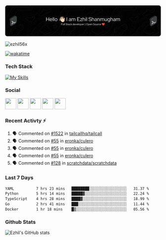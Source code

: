 ![Header](./header.png)

<p align="left"> <img src="https://komarev.com/ghpvc/?username=ezhil56x&label=Profile%20views&color=0e75b6&style=flat" alt="ezhil56x" /> </p>

[![wakatime](https://wakatime.com/badge/user/e780b5d2-6a76-4fde-a594-4ff159327ad3.svg)](https://wakatime.com/@e780b5d2-6a76-4fde-a594-4ff159327ad3)

### Tech Stack

[![My Skills](https://skillicons.dev/icons?i=c,cpp,py,java,kotlin,js,php,html,css,bootstrap,react,ts,nextjs,jquery,flask,nodejs,express,mysql,postgres,mongodb,docker,aws,firebase,vercel,cloudflare,jenkins,nginx,figma&theme=dark&perline=15)](https://skillicons.dev)

### Social

<p align="left">
	<a href="https://discord.com/users/ezhil56x" target="_blank" rel="noreferrer"
		><img
			src="https://skillicons.dev/icons?i=discord&theme=dark"
			width="36"
			height="36"
	/></a>
	<a href="https://www.github.com/ezhil56x" target="_blank" rel="noreferrer"
		><img
			src="https://skillicons.dev/icons?i=github&theme=dark"
			width="36"
			height="36"
	/></a>
	<a href="https://git.selfmade.ninja/ezhil930" target="_blank" rel="noreferrer"
		><img
			src="https://skillicons.dev/icons?i=git&theme=dark"
			width="36"
			height="36"
	/></a>
	<a
		href="https://www.linkedin.com/in/ezhilshanmugham"
		target="_blank"
		rel="noreferrer"
		><img
			src="https://skillicons.dev/icons?i=linkedin&theme=dark"
			width="36"
			height="36"
	/></a>
	<a href="https://www.twitter.com/ezhil56x" target="_blank" rel="noreferrer"
		><img
			src="https://skillicons.dev/icons?i=twitter&theme=dark"
			width="36"
			height="36"
	/></a>
</p>


### Recent Activty ⚡

<!--START_SECTION:activity-->
1. 🗣 Commented on [#1522](https://github.com/tailcallhq/tailcall/issues/1522#issuecomment-2009455266) in [tailcallhq/tailcall](https://github.com/tailcallhq/tailcall)
2. 🗣 Commented on [#55](https://github.com/eronka/culero/issues/55#issuecomment-2009434276) in [eronka/culero](https://github.com/eronka/culero)
3. 🗣 Commented on [#55](https://github.com/eronka/culero/issues/55#issuecomment-2009430868) in [eronka/culero](https://github.com/eronka/culero)
4. 🗣 Commented on [#55](https://github.com/eronka/culero/issues/55#issuecomment-2009427349) in [eronka/culero](https://github.com/eronka/culero)
5. 🗣 Commented on [#128](https://github.com/scratchdata/scratchdata/pull/128#issuecomment-2007854312) in [scratchdata/scratchdata](https://github.com/scratchdata/scratchdata)

<!--END_SECTION:activity-->

### Last 7 Days

<!--START_SECTION:waka-->

```txt
YAML          7 hrs 23 mins   ████████░░░░░░░░░░░░░░░░░   31.37 %
Python        5 hrs 14 mins   █████▓░░░░░░░░░░░░░░░░░░░   22.24 %
TypeScript    4 hrs 28 mins   ████▓░░░░░░░░░░░░░░░░░░░░   18.99 %
Go            2 hrs 41 mins   ███░░░░░░░░░░░░░░░░░░░░░░   11.44 %
Docker        1 hr 18 mins    █▒░░░░░░░░░░░░░░░░░░░░░░░   05.56 %
```

<!--END_SECTION:waka-->

### Github Stats

![Ezhil's GitHub stats](https://github-readme-stats.vercel.app/api?username=ezhil56x&theme=dark&show_icons=true)
